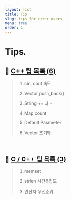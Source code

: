```yaml
---
layout: list
title: Tip
slug: tips for c/c++ users
menu: true
order: 1
---
```


# Tips.


## 🚩 [C++ 팁 목록 (6)](../posting/cate/cpp_tip.md)

> 1. cin, cout 속도
> 
> 2. Vector push_back()
> 
> 3. String += 과 +
> 
> 4. Map count
> 
> 5. Default Parameter
> 
> 6. Vector 초기화

<br>

## 🚩 [C / C++ 팁 목록 (3)](../posting/cate/c_tip.md)

> 1. memset
> 
> 2. strlen 시간복잡도
> 
> 3. 연산자 우선순위
